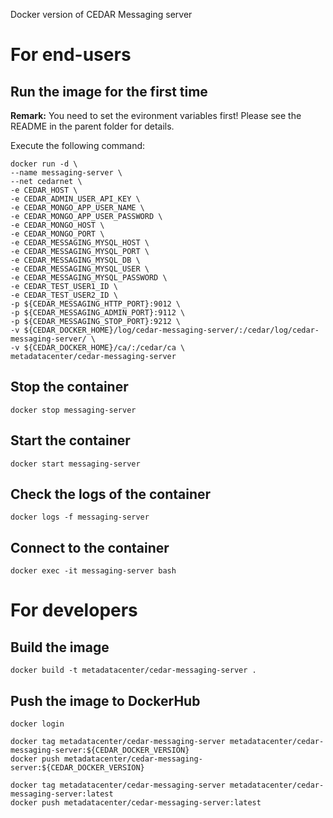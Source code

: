 Docker version of CEDAR Messaging server

# For end-users

## Run the image for the first time

**Remark:** You need to set the evironment variables first! Please see the README in the parent folder for details.

Execute the following command:

````
docker run -d \
--name messaging-server \
--net cedarnet \
-e CEDAR_HOST \
-e CEDAR_ADMIN_USER_API_KEY \
-e CEDAR_MONGO_APP_USER_NAME \
-e CEDAR_MONGO_APP_USER_PASSWORD \
-e CEDAR_MONGO_HOST \
-e CEDAR_MONGO_PORT \
-e CEDAR_MESSAGING_MYSQL_HOST \
-e CEDAR_MESSAGING_MYSQL_PORT \
-e CEDAR_MESSAGING_MYSQL_DB \
-e CEDAR_MESSAGING_MYSQL_USER \
-e CEDAR_MESSAGING_MYSQL_PASSWORD \
-e CEDAR_TEST_USER1_ID \
-e CEDAR_TEST_USER2_ID \
-p ${CEDAR_MESSAGING_HTTP_PORT}:9012 \
-p ${CEDAR_MESSAGING_ADMIN_PORT}:9112 \
-p ${CEDAR_MESSAGING_STOP_PORT}:9212 \
-v ${CEDAR_DOCKER_HOME}/log/cedar-messaging-server/:/cedar/log/cedar-messaging-server/ \
-v ${CEDAR_DOCKER_HOME}/ca/:/cedar/ca \
metadatacenter/cedar-messaging-server
````

## Stop the container

    docker stop messaging-server

## Start the container

    docker start messaging-server

## Check the logs of the container

    docker logs -f messaging-server

## Connect to the container

    docker exec -it messaging-server bash

# For developers

## Build the image

````
docker build -t metadatacenter/cedar-messaging-server .
````

## Push the image to DockerHub

````
docker login

docker tag metadatacenter/cedar-messaging-server metadatacenter/cedar-messaging-server:${CEDAR_DOCKER_VERSION}
docker push metadatacenter/cedar-messaging-server:${CEDAR_DOCKER_VERSION}

docker tag metadatacenter/cedar-messaging-server metadatacenter/cedar-messaging-server:latest
docker push metadatacenter/cedar-messaging-server:latest
````
